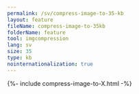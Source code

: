 ```yaml
---
permalink: /sv/compress-image-to-35-kb
layout: feature
fileName: compress-image-to-35kb
folderName: feature
tool: imgcompression
lang: sv
size: 35
type: kb
nointernationalization: true
---
```

{%- include compress-image-to-X.html -%}       
